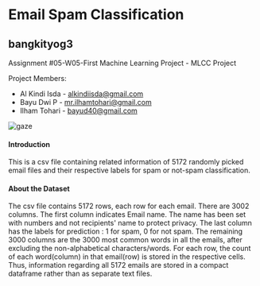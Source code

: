 # Email Spam Classification
## bangkityog3

Assignment #05-W05-First Machine Learning Project - MLCC Project

Project Members:

*   Al Kindi Isda - alkindiisda@gmail.com
*   Bayu Dwi P - mr.ilhamtohari@gmail.com
*   Ilham Tohari - bayud40@gmail.com

![gaze](http://dontkry.com/images/repos/gaze.png)


#### Introduction

This is a csv file containing related information of 5172 randomly picked email files and their respective labels for spam or not-spam classification.

#### About the Dataset

The csv file contains 5172 rows, each row for each email. There are 3002 columns. The first column indicates Email name. The name has been set with numbers and not recipients' name to protect privacy. The last column has the labels for prediction : 1 for spam, 0 for not spam. The remaining 3000 columns are the 3000 most common words in all the emails, after excluding the non-alphabetical characters/words. For each row, the count of each word(column) in that email(row) is stored in the respective cells. Thus, information regarding all 5172 emails are stored in a compact dataframe rather than as separate text files.
